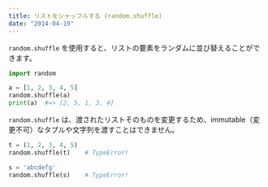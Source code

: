 ```yaml
---
title: リストをシャッフルする (random.shuffle)
date: "2014-04-19"
---
```


`random.shuffle` を使用すると、リストの要素をランダムに並び替えることができます。

```python
import random

a = [1, 2, 3, 4, 5]
random.shuffle(a)
print(a)  #=> [2, 5, 1, 3, 4]
```

`random.shuffle` は、渡されたリストそのものを変更するため、immutable（変更不可）なタプルや文字列を渡すことはできません。

```python
t = (1, 2, 3, 4, 5)
random.shuffle(t)    # TypeError!

s = 'abcdefg'
random.shuffle(s)    # TypeError!
```

